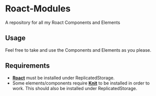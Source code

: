 # Roact-Modules
A repository for all my Roact Components and Elements

## Usage
Feel free to take and use the Components and Elements as you please.

## Requirements
- [**Roact**](https://roblox.github.io/roact/guide/installation/) must be installed under ReplicatedStorage.
- Some elements/components require [**Knit**](https://atollstudios.github.io/Knit/gettingstarted/) to be installed in order to work. This should also be installed under ReplicatedStorage.